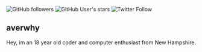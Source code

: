 ![GitHub followers](https://img.shields.io/github/followers/averwhy?style=flat-square)
![GitHub User's stars](https://img.shields.io/github/stars/averwhy?affiliations=OWNER%2CCOLLABORATOR%2CORGANIZATION_MEMBER&style=flat-square)
![Twitter Follow](https://img.shields.io/twitter/follow/averwhy2?style=social)

## averwhy
Hey, im an 18 year old coder and computer enthusiast from New Hampshire.
